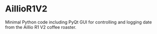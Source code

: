 # AillioR1V2
Minimal Python code including PyQt GUI for controlling and logging date from the Aillio R1 V2 coffee roaster.
